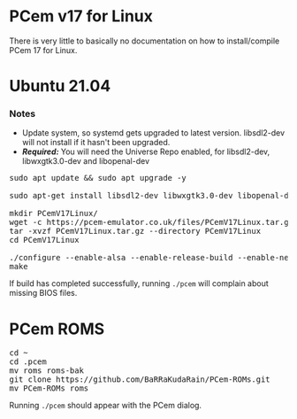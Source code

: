 # PCem v17 for Linux

There is very little to basically no documentation on how to install/compile PCem 17 for Linux.

# Ubuntu 21.04
### Notes
- Update system, so systemd gets upgraded to latest version. libsdl2-dev will not install if it hasn't been upgraded.
- ***Required:*** You will need the Universe Repo enabled, for libsdl2-dev, libwxgtk3.0-dev and libopenal-dev
<pre>
sudo apt update && sudo apt upgrade -y

sudo apt-get install libsdl2-dev libwxgtk3.0-dev libopenal-dev

mkdir PCemV17Linux/
wget -c https://pcem-emulator.co.uk/files/PCemV17Linux.tar.gz
tar -xvzf PCemV17Linux.tar.gz --directory PCemV17Linux
cd PCemV17Linux

./configure --enable-alsa --enable-release-build --enable-networking --prefix=/usr
make
</pre>

If build has completed successfully, running <code>./pcem</code> will complain about missing BIOS files.

# PCem ROMS 
<pre>
cd ~
cd .pcem
mv roms roms-bak
git clone https://github.com/BaRRaKudaRain/PCem-ROMs.git 
mv PCem-ROMs roms
</pre>

Running <code>./pcem</code> should appear with the PCem dialog.

